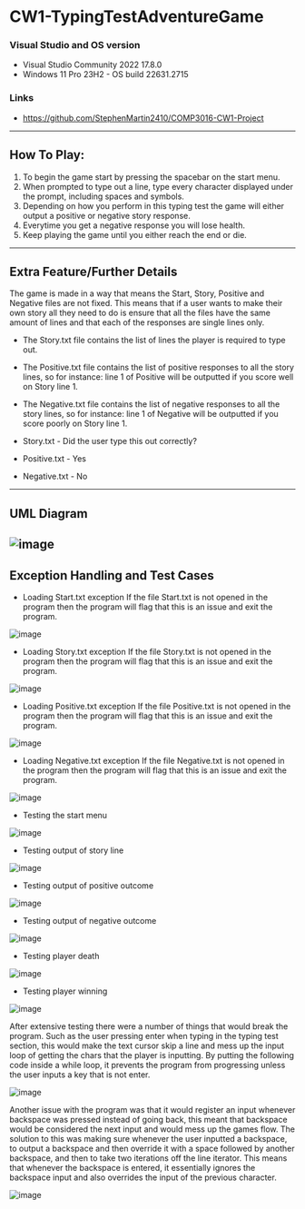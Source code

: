# **CW1-TypingTestAdventureGame**
### Visual Studio and OS version
- Visual Studio Community 2022 17.8.0
- Windows 11 Pro 23H2 - OS build 22631.2715
### Links
- https://github.com/StephenMartin2410/COMP3016-CW1-Project
---
## How To Play:
1. To begin the game start by pressing the spacebar on the start menu.
2. When prompted to type out a line, type every character displayed under the prompt, including spaces and symbols.
3. Depending on how you perform in this typing test the game will either output a positive or negative story response.
4. Everytime you get a negative response you will lose health.
5. Keep playing the game until you either reach the end or die.
---
## Extra Feature/Further Details
The game is made in a way that means the Start, Story, Positive and Negative files are not fixed.
This means that if a user wants to make their own story all they need to do is ensure that all the files have the same amount of lines and that each of the responses are single lines only.
- The Story.txt file contains the list of lines the player is required to type out.
- The Positive.txt file contains the list of positive responses to all the story lines, so for instance: line 1 of Positive will be outputted if you score well on Story line 1.
- The Negative.txt file contains the list of negative responses to all the story lines, so for instance: line 1 of Negative will be outputted if you score poorly on Story line 1.


- Story.txt - Did the user type this out correctly? <br />
- Positive.txt - Yes <br />
- Negative.txt - No <br />
---
## UML Diagram
![image](https://github.com/StephenMartin2410/COMP3016-CW1-Project/assets/91669127/0a8f3f2f-f1b9-46f9-b669-187de03d582a)
---
## Exception Handling and Test Cases
- Loading Start.txt exception
If the file Start.txt is not opened in the program then the program will flag that this is an issue and exit the program.


![image](https://github.com/StephenMartin2410/COMP3016-CW1-Project/assets/91669127/48278551-a887-4362-b948-dac6acab0214)
- Loading Story.txt exception
If the file Story.txt is not opened in the program then the program will flag that this is an issue and exit the program.


![image](https://github.com/StephenMartin2410/COMP3016-CW1-Project/assets/91669127/ab835174-c8e4-4002-84a1-b0de871875bc)
- Loading Positive.txt exception
If the file Positive.txt is not opened in the program then the program will flag that this is an issue and exit the program.


![image](https://github.com/StephenMartin2410/COMP3016-CW1-Project/assets/91669127/01938a55-7ead-428d-86af-fb25760d9609)
- Loading Negative.txt exception
If the file Negative.txt is not opened in the program then the program will flag that this is an issue and exit the program.


![image](https://github.com/StephenMartin2410/COMP3016-CW1-Project/assets/91669127/c2955414-87a0-4e2f-adeb-63169beae2b0)
- Testing the start menu


![image](https://github.com/StephenMartin2410/COMP3016-CW1-Project/assets/91669127/9d2e7525-6168-47a8-8466-3df88bdd786c)
- Testing output of story line


![image](https://github.com/StephenMartin2410/COMP3016-CW1-Project/assets/91669127/b8baba53-2f2b-43ab-a8d1-cf0a25434fae)
- Testing output of positive outcome


![image](https://github.com/StephenMartin2410/COMP3016-CW1-Project/assets/91669127/4d1c8368-c970-4eb1-8ed7-3edc8223a8e1)
- Testing output of negative outcome


![image](https://github.com/StephenMartin2410/COMP3016-CW1-Project/assets/91669127/14f9fd4b-bf45-4c93-bb97-9892786c342f)
- Testing player death


![image](https://github.com/StephenMartin2410/COMP3016-CW1-Project/assets/91669127/e45227a4-ff5e-4d61-ac12-39f0a1bdd9ed)
- Testing player winning


![image](https://github.com/StephenMartin2410/COMP3016-CW1-Project/assets/91669127/f41c969f-0f99-43c9-9f23-55bbc9f9b4df)


After extensive testing there were a number of things that would break the program. Such as the user pressing enter when typing in the typing test section, this would make the text cursor skip a line and mess up the input loop of getting the chars that the player is inputting. By putting the following code inside a while loop, it prevents the program from progressing unless the user inputs a key that is not enter.


![image](https://github.com/StephenMartin2410/COMP3016-CW1-Project/assets/91669127/a52f4316-ae05-4e5e-8276-5b836d2efe68)


Another issue with the program was that it would register an input whenever backspace was pressed instead of going back, this meant that backspace would be considered the next input and would mess up the games flow. The solution to this was making sure whenever the user inputted a backspace, to output a backspace and then override it with a space followed by another backspace, and then to take two iterations off the line iterator. This means that whenever the backspace is entered, it essentially ignores the backspace input and also overrides the input of the previous character.


![image](https://github.com/StephenMartin2410/COMP3016-CW1-Project/assets/91669127/0e6dcc30-3754-4ae0-90d2-c1250a0398dc)








